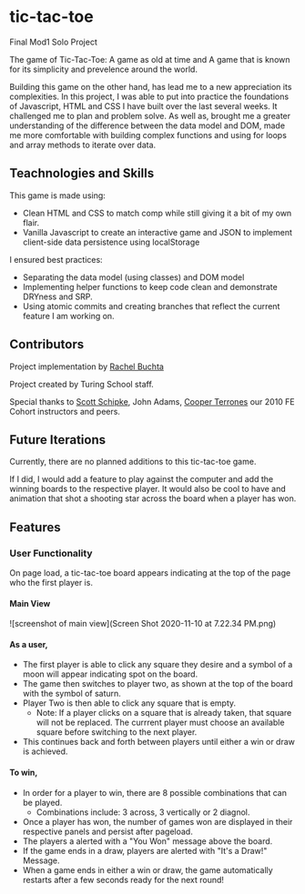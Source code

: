 # tic-tac-toe
Final Mod1 Solo Project

The game of Tic-Tac-Toe: A game as old at time and A game that is known for its simplicity and prevelence around the world.

Building this game on the other hand, has lead me to a new appreciation its complexities. In this project, I was able to put into practice the foundations of Javascript, HTML and CSS I have built over the last several weeks. It challenged me to plan and problem solve. As well as, brought me a greater understanding of the difference between the data model and DOM, made me more comfortable with building complex functions and using for loops and array methods to iterate over data.


## Teachnologies and Skills

This game is made using:
  * Clean HTML and CSS to match comp while still giving it a bit of my own flair.
  * Vanilla Javascript to create an interactive game and JSON to implement client-side data persistence using localStorage

I ensured best practices:

  * Separating the data model (using classes) and DOM model
  * Implementing helper functions to keep code clean and demonstrate DRYness and SRP.
  * Using atomic commits and creating branches that reflect the current feature I am working on.
  
 ## Contributors
 
 Project implementation by [Rachel Buchta](https://github.com/rachelbuchta)
 
 Project created by Turing School staff.
 
 Special thanks to [Scott Schipke](https://github.com/sschipke), John Adams, [Cooper Terrones](https://github.com/coopterrones) our 2010 FE Cohort instructors and peers.
 
 ## Future Iterations
 
 Currently, there are no planned additions to this tic-tac-toe game.
 
 If I did, I would add a feature to play against the computer and add the winning boards to the respective player. It would also be cool to have and animation    that shot a shooting star across the board when a player has won.
 
 ## Features
 
 ### User Functionality
 
 On page load, a tic-tac-toe board appears indicating at the top of the page who the first player is.
 #### Main View
![screenshot of main view](Screen Shot 2020-11-10 at 7.22.34 PM.png)
 
 #### As a user,
 
  * The first player is able to click any square they desire and a symbol of a moon will appear indicating spot on the board.
  * The game then switches to player two, as shown at the top of the board with the symbol of saturn.
  * Player Two is then able to click any square that is empty.
    * Note: If a player clicks on a square that is already taken, that square will not be replaced. The currrent player must choose an available square before         switching to the next player.
  * This continues back and forth between players until either a win or draw is achieved.
  
#### To win,

   * In order for a player to win, there are 8 possible combinations that can be played. 
     * Combinations include: 3 across, 3 vertically or 2 diagnol.
   * Once a player has won, the number of games won are displayed in their respective panels and persist after pageload.
   * The players a alerted with a "You Won" message above the board.
   * If the game ends in a draw, players are alerted with "It's a Draw!" Message.
   * When a game ends in either a win or draw, the game automatically restarts after a few seconds ready for the next round!
